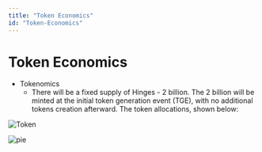 ```yaml
---
title: "Token Economics"
id: "Token-Economics"
---
```


# Token Economics

* Tokenomics
    * There will be a fixed supply of Hinges - 2 billion. The 2 billion will be minted at the initial token generation event (TGE), with no additional tokens creation afterward. The token allocations, shown below:

![Token](/img/Token.png)

![pie](/img/piechart3.png)
